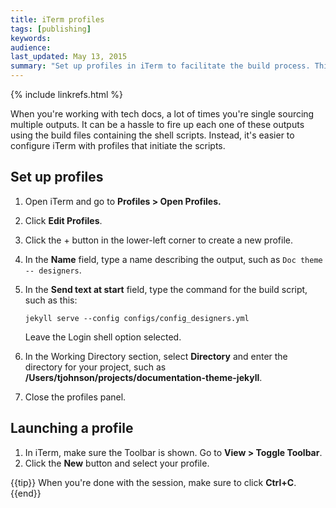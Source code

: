 ```yaml
---
title: iTerm profiles 
tags: [publishing]
keywords: 
audience: 
last_updated: May 13, 2015
summary: "Set up profiles in iTerm to facilitate the build process. This can make it a lot easier to quickly build multiple outputs."
---
```

{% include linkrefs.html %} 

When you're working with tech docs, a lot of times you're single sourcing multiple outputs. It can be a hassle to fire up each one of these outputs using the build files containing the shell scripts. Instead, it's easier to configure iTerm with profiles that initiate the scripts.

## Set up profiles

1. Open iTerm and go to **Profiles > Open Profiles.**
2. Click **Edit Profiles**.
3. Click the + button in the lower-left corner to create a new profile.
4. In the **Name** field, type a name describing the output, such as `Doc theme -- designers`.
5. In the **Send text at start** field, type the command for the build script, such as this:

    ```
    jekyll serve --config configs/config_designers.yml
    ```
    Leave the Login shell option selected.
	
6. In the Working Directory section, select **Directory** and enter the directory for your project, such as **/Users/tjohnson/projects/documentation-theme-jekyll**.
7. Close the profiles panel. 

## Launching a profile

1. In iTerm, make sure the Toolbar is shown. Go to **View > Toggle Toolbar**.
2. Click the **New** button and select your profile.

{{tip}} When you're done with the session, make sure to click **Ctrl+C**.{{end}}